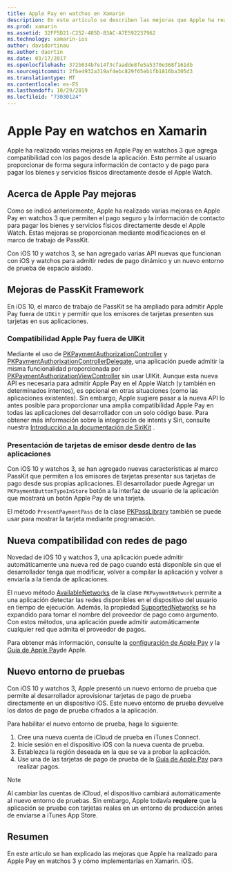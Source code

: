 ```yaml
---
title: Apple Pay en watchos en Xamarin
description: En este artículo se describen las mejoras que Apple ha realizado para Apple Pay en watchos 3 y cómo implementarlas en Xamarin. iOS para Apple Watch.
ms.prod: xamarin
ms.assetid: 32FF5D21-C252-485D-83AC-A7E592237962
ms.technology: xamarin-ios
author: davidortinau
ms.author: daortin
ms.date: 03/17/2017
ms.openlocfilehash: 372b034b7e14f3cfaadde8fe5a5370e368f161db
ms.sourcegitcommit: 2fbe4932a319af4ebc829f65eb1fb1816ba305d3
ms.translationtype: MT
ms.contentlocale: es-ES
ms.lasthandoff: 10/29/2019
ms.locfileid: "73030124"
---
```

# <a name="apple-pay-on-watchos-in-xamarin"></a>Apple Pay en watchos en Xamarin

Apple ha realizado varias mejoras en Apple Pay en watchos 3 que agrega compatibilidad con los pagos desde la aplicación. Esto permite al usuario proporcionar de forma segura información de contacto y de pago para pagar los bienes y servicios físicos directamente desde el Apple Watch.

## <a name="about-apple-pay-enhancements"></a>Acerca de Apple Pay mejoras

Como se indicó anteriormente, Apple ha realizado varias mejoras en Apple Pay en watchos 3 que permiten el pago seguro y la información de contacto para pagar los bienes y servicios físicos directamente desde el Apple Watch. Estas mejoras se proporcionan mediante modificaciones en el marco de trabajo de PassKit.

Con iOS 10 y watchos 3, se han agregado varias API nuevas que funcionan con iOS y watchos para admitir redes de pago dinámico y un nuevo entorno de prueba de espacio aislado.

## <a name="passkit-framework-enhancements"></a>Mejoras de PassKit Framework

En iOS 10, el marco de trabajo de PassKit se ha ampliado para admitir Apple Pay fuera de `UIKit` y permitir que los emisores de tarjetas presenten sus tarjetas en sus aplicaciones. 

### <a name="supporting-apple-pay-outside-of-uikit"></a>Compatibilidad Apple Pay fuera de UIKit

Mediante el uso de [PKPaymentAuthorizationController](https://developer.apple.com/reference/passkit/pkpaymentauthorizationcontroller) y [PKPaymentAuthorixationControllerDelegate](https://developer.apple.com/reference/passkit/pkpaymentauthorizationcontrollerdelegate), una aplicación puede admitir la misma funcionalidad proporcionada por [PKPaymentAuthorizationViewController](https://developer.apple.com/reference/passkit/pkpaymentauthorizationviewcontroller) sin usar UIKit. Aunque esta nueva API es necesaria para admitir Apple Pay en el Apple Watch (y también en determinados intentos), es opcional en otras situaciones (como las aplicaciones existentes). Sin embargo, Apple sugiere pasar a la nueva API lo antes posible para proporcionar una amplia compatibilidad Apple Pay en todas las aplicaciones del desarrollador con un solo código base. Para obtener más información sobre la integración de intents y Siri, consulte nuestra [Introducción a la documentación de SiriKit](~/ios/platform/sirikit/index.md) .

### <a name="presenting-issuer-cards-from-within-apps"></a>Presentación de tarjetas de emisor desde dentro de las aplicaciones

Con iOS 10 y watchos 3, se han agregado nuevas características al marco PassKit que permiten a los emisores de tarjetas presentar sus tarjetas de pago desde sus propias aplicaciones. El desarrollador puede Agregar un `PKPaymentButtonTypeInStore` botón a la interfaz de usuario de la aplicación que mostrará un botón Apple Pay de una tarjeta.

El método `PresentPaymentPass` de la clase [PKPassLibrary](https://developer.apple.com/reference/passkit/pkpasslibrary) también se puede usar para mostrar la tarjeta mediante programación.

## <a name="new-payment-network-support"></a>Nueva compatibilidad con redes de pago

Novedad de iOS 10 y watchos 3, una aplicación puede admitir automáticamente una nueva red de pago cuando está disponible sin que el desarrollador tenga que modificar, volver a compilar la aplicación y volver a enviarla a la tienda de aplicaciones.

El nuevo método [AvailableNetworks](https://developer.apple.com/reference/passkit/pkpaymentrequest/1833288-availablenetworks) de la clase `PKPaymentNetwork` permite a una aplicación detectar las redes disponibles en el dispositivo del usuario en tiempo de ejecución. Además, la propiedad [SupportedNetworks](https://developer.apple.com/reference/passkit/pkpaymentrequest/1619329-supportednetworks) se ha expandido para tomar el nombre del proveedor de pago como argumento. Con estos métodos, una aplicación puede admitir automáticamente cualquier red que admita el proveedor de pagos.

Para obtener más información, consulte la [configuración de Apple Pay](~/ios/platform/apple-pay.md) y la [Guía de Apple Pay](https://developer.apple.com/apple-pay/)de Apple.

## <a name="new-testing-environment"></a>Nuevo entorno de pruebas

Con iOS 10 y watchos 3, Apple presentó un nuevo entorno de prueba que permite al desarrollador aprovisionar tarjetas de pago de prueba directamente en un dispositivo iOS. Este nuevo entorno de prueba devuelve los datos de pago de prueba cifrados a la aplicación.

Para habilitar el nuevo entorno de prueba, haga lo siguiente:

1. Cree una nueva cuenta de iCloud de prueba en iTunes Connect.
2. Inicie sesión en el dispositivo iOS con la nueva cuenta de prueba.
3. Establezca la región deseada en la que se va a probar la aplicación.
4. Use una de las tarjetas de pago de prueba de la [Guía de Apple Pay](https://developer.apple.com/apple-pay/) para realizar pagos.

> [!NOTE]
> Al cambiar las cuentas de iCloud, el dispositivo cambiará automáticamente al nuevo entorno de pruebas. Sin embargo, Apple todavía **requiere** que la aplicación se pruebe con tarjetas reales en un entorno de producción antes de enviarse a iTunes App Store.

## <a name="summary"></a>Resumen

En este artículo se han explicado las mejoras que Apple ha realizado para Apple Pay en watchos 3 y cómo implementarlas en Xamarin. iOS.
